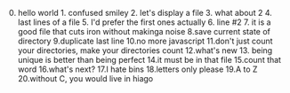 0. hello world 1. confused smiley 2. let's display a file 3. what about 2 4. last lines of a file 5. I'd prefer the first ones actually 6. line #2 7. it is a good file that cuts iron without makinga noise 8.save current state of directory 9.duplicate last line 10.no more javascript 11.don't just count your directories, make your directories count 12.what's new 13. being unique is better than being perfect 14.it must be in that file 15.count that word 16.what's next? 17.I hate bins 18.letters only please 19.A to Z 20.without C, you would live in hiago
